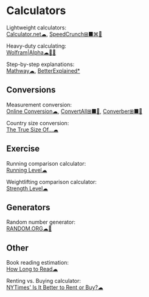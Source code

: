 # Calculators

Lightweight calculators:  
[Calculator.net☁](https://www.calculator.net/),
[SpeedCrunch⊞■⌘🐧](https://speedcrunch.org/)

Heavy-duty calculating:  
[Wolfram|Alpha☁🍎🤖](https://www.wolframalpha.com/)

Step-by-step explanations:  
[Mathway☁](https://www.mathway.com/),
[BetterExplained*](https://betterexplained.com/)

## Conversions

Measurement conversion:  
[Online Conversion☁](http://www.onlineconversion.com/),
[ConvertAll⊞■🐧](http://convertall.bellz.org/),
[Converber⊞■🍎](http://www.xyntec.com/converber.htm)

Country size conversion:  
[The True Size Of...☁](https://thetruesize.com/)

## Exercise

Running comparison calculator:  
[Running Level☁](https://runninglevel.com/)

Weightlifting comparison calculator:  
[Strength Level☁](https://strengthlevel.com/)

## Generators

Random number generator:  
[RANDOM.ORG☁🤖](https://www.random.org/)

## Other

Book reading estimation:  
[How Long to Read☁](https://www.howlongtoread.com/)

Renting vs. Buying calculator:  
[NYTimes' Is It Better to Rent or Buy?☁](https://www.nytimes.com/interactive/2014/upshot/buy-rent-calculator.html)
